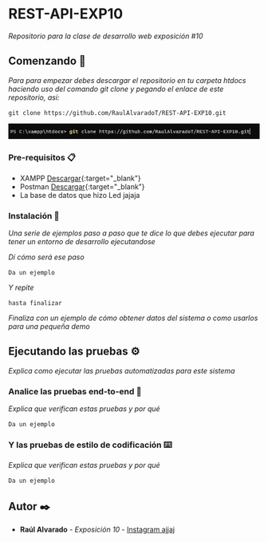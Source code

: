 # REST-API-EXP10
_Repositorio para la clase de desarrollo web exposición #10_

## Comenzando 🚀

_Para para empezar debes descargar el repositorio en tu carpeta htdocs haciendo uso del comando git clone y pegando el enlace de este repositorio, asi:_

```
git clone https://github.com/RaulAlvaradoT/REST-API-EXP10.git
```
![Ejemplo](https://github.com/RaulAlvaradoT/REST-API-EXP10/blob/main/Imagenes/gitclone.png)


### Pre-requisitos 📋
- XAMPP [Descargar](https://www.apachefriends.org/es/download.html){:target="_blank"}
- Postman [Descargar](https://www.postman.com/downloads/){:target="_blank"}
- La base de datos que hizo Led jajaja

### Instalación 🔧

_Una serie de ejemplos paso a paso que te dice lo que debes ejecutar para tener un entorno de desarrollo ejecutandose_

_Dí cómo será ese paso_

```
Da un ejemplo
```

_Y repite_

```
hasta finalizar
```

_Finaliza con un ejemplo de cómo obtener datos del sistema o como usarlos para una pequeña demo_

## Ejecutando las pruebas ⚙️

_Explica como ejecutar las pruebas automatizadas para este sistema_

### Analice las pruebas end-to-end 🔩

_Explica que verifican estas pruebas y por qué_

```
Da un ejemplo
```

### Y las pruebas de estilo de codificación ⌨️

_Explica que verifican estas pruebas y por qué_

```
Da un ejemplo
```
## Autor ✒️
* **Raúl Alvarado** - *Exposición 10* - [Instagram ajjaj](https://www.instagram.com/raulalvarado.jpg/)
